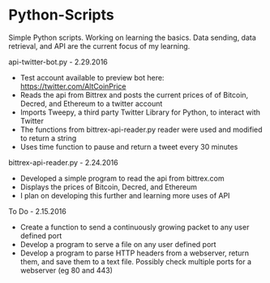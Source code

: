 # Python-Scripts
Simple Python scripts. Working on learning the basics. Data sending, data retrieval, and API are the current focus of my learning.

api-twitter-bot.py - 2.29.2016
- Test account available to preview bot here: https://twitter.com/AltCoinPrice
- Reads the api from Bittrex and posts the current prices of of Bitcoin, Decred, and Ethereum to a twitter account
- Imports Tweepy, a third party Twitter Library for Python, to interact with Twitter
- The functions from bittrex-api-reader.py reader were used and modified to return a string
- Uses time function to pause and return a tweet every 30 minutes

bittrex-api-reader.py - 2.24.2016
- Developed a simple program to read the api from bittrex.com
- Displays the prices of Bitcoin, Decred, and Ethereum
- I plan on developing this further and learning more uses of API






To Do - 2.15.2016
- Create a function to send a continuously growing packet to any user defined port 
- Develop a program to serve a file on any user defined port
- Develop a program to parse HTTP headers from a webserver, return them, and save them to a text file. Possibly check multiple ports for a webserver (eg 80 and 443)
